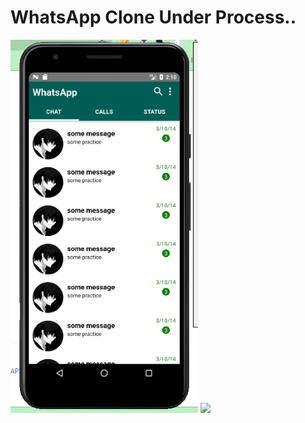 # WhatsApp Clone Under Process..

<img src="https://github.com/SalikSayyed/WhatsAppClone/blob/main/app/assets/ChatsScreen.png" width="300" height="auto">

<img src="https://github.com/SalikSayyed/WhatsAppClone/blob/main/app/assets/WhatsClone1.gif" width="300" height="auto" resize-mode="stretch">
